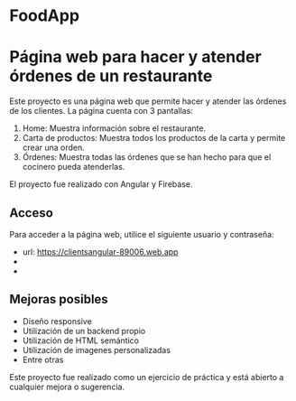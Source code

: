 # FoodApp

# Página web para hacer y atender órdenes de un restaurante

Este proyecto es una página web que permite hacer y atender las órdenes de los clientes. La página cuenta con 3 pantallas:

1. Home: Muestra información sobre el restaurante.
2. Carta de productos: Muestra todos los productos de la carta y permite crear una orden.
3. Órdenes: Muestra todas las órdenes que se han hecho para que el cocinero pueda atenderlas.

El proyecto fue realizado con Angular y Firebase.

## Acceso

Para acceder a la página web, utilice el siguiente usuario y contraseña:

- url: https://clientsangular-89006.web.app
-
-

## Mejoras posibles

- Diseño responsive
- Utilización de un backend propio
- Utilización de HTML semántico
- Utilización de imagenes personalizadas
- Entre otras

Este proyecto fue realizado como un ejercicio de práctica y está abierto a cualquier mejora o sugerencia.


